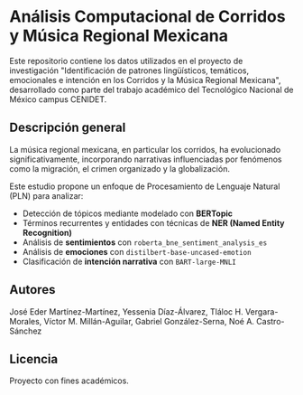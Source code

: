 # Análisis Computacional de Corridos y Música Regional Mexicana
Este repositorio contiene los datos utilizados en el proyecto de investigación "Identificación de patrones lingüísticos, temáticos, emocionales e intención en los Corridos y la Música Regional Mexicana", desarrollado como parte del trabajo académico del Tecnológico Nacional de México campus CENIDET.

## Descripción general
La música regional mexicana, en particular los corridos, ha evolucionado significativamente, incorporando narrativas influenciadas por fenómenos como la migración, el crimen organizado y la globalización.

Este estudio propone un enfoque de Procesamiento de Lenguaje Natural (PLN) para analizar:
- Detección de tópicos mediante modelado con **BERTopic**
- Términos recurrentes y entidades con técnicas de **NER (Named Entity Recognition)**
- Análisis de **sentimientos** con `roberta_bne_sentiment_analysis_es`
- Análisis de **emociones** con `distilbert-base-uncased-emotion`
- Clasificación de **intención narrativa** con `BART-large-MNLI`

## Autores
José Eder Martínez-Martínez, Yessenia Díaz-Álvarez, Tláloc H. Vergara-Morales, Víctor M. Millán-Aguilar, Gabriel González-Serna, Noé A. Castro-Sánchez

## Licencia
Proyecto con fines académicos.
